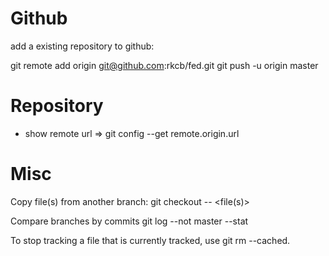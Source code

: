 
# Github 

 add a existing repository to github:

 git remote add origin git@github.com:rkcb/fed.git
 git push -u origin master	

# Repository 

- show remote url => git config --get remote.origin.url

# Misc

Copy file(s) from another branch:
	git checkout <branch> -- <file(s)>

Compare branches by commits
	git log <branch> --not master --stat

To stop tracking a file that is currently tracked, use 
	git rm --cached.

